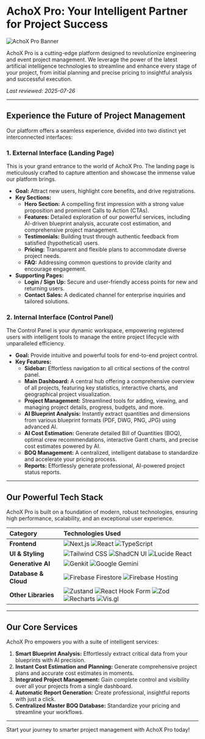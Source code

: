 
# AchoX Pro: Your Intelligent Partner for Project Success

![AchoX Pro Banner](link-to-your-banner-image)

AchoX Pro is a cutting-edge platform designed to revolutionize engineering and event project management. We leverage the power of the latest artificial intelligence technologies to streamline and enhance every stage of your project, from initial planning and precise pricing to insightful analysis and successful execution.

*Last reviewed: 2025-07-26*

--- 

## Experience the Future of Project Management

Our platform offers a seamless experience, divided into two distinct yet interconnected interfaces:

### 1. External Interface (Landing Page)

This is your grand entrance to the world of AchoX Pro. The landing page is meticulously crafted to capture attention and showcase the immense value our platform brings.

*   **Goal:** Attract new users, highlight core benefits, and drive registrations.
*   **Key Sections:**
    *   **Hero Section:** A compelling first impression with a strong value proposition and prominent Calls to Action (CTAs).
    *   **Features:** Detailed exploration of our powerful services, including AI-driven blueprint analysis, accurate cost estimation, and comprehensive project management.
    *   **Testimonials:** Building trust through authentic feedback from satisfied (hypothetical) users.
    *   **Pricing:** Transparent and flexible plans to accommodate diverse project needs.
    *   **FAQ:** Addressing common questions to provide clarity and encourage engagement.
*   **Supporting Pages:**
    *   **Login / Sign Up:** Secure and user-friendly access points for new and returning users.
    *   **Contact Sales:** A dedicated channel for enterprise inquiries and tailored solutions.

### 2. Internal Interface (Control Panel)

The Control Panel is your dynamic workspace, empowering registered users with intelligent tools to manage the entire project lifecycle with unparalleled efficiency.

*   **Goal:** Provide intuitive and powerful tools for end-to-end project control.
*   **Key Features:**
    *   **Sidebar:** Effortless navigation to all critical sections of the control panel.
    *   **Main Dashboard:** A central hub offering a comprehensive overview of all projects, featuring key statistics, interactive charts, and geographical project visualization.
    *   **Project Management:** Streamlined tools for adding, viewing, and managing project details, progress, budgets, and more.
    *   **AI Blueprint Analysis:** Instantly extract quantities and dimensions from various blueprint formats (PDF, DWG, PNG, JPG) using advanced AI.
    *   **AI Cost Estimation:** Generate detailed Bill of Quantities (BOQ), optimal crew recommendations, interactive Gantt charts, and precise cost estimates powered by AI.
    *   **BOQ Management:** A centralized, intelligent database to standardize and accelerate your pricing process.
    *   **Reports:** Effortlessly generate professional, AI-powered project status reports.

---

## Our Powerful Tech Stack

AchoX Pro is built on a foundation of modern, robust technologies, ensuring high performance, scalability, and an exceptional user experience.

| Category         | Technologies Used                                                                                                |
| :--------------- | :--------------------------------------------------------------------------------------------------------------- |
| **Frontend**     | ![Next.js](https://img.shields.io/badge/Next.js-black?style=for-the-badge&logo=next.js&logoColor=white)             ![React](https://img.shields.io/badge/React-20232A?style=for-the-badge&logo=react&logoColor=61DAFB)        ![TypeScript](https://img.shields.io/badge/TypeScript-007ACC?style=for-the-badge&logo=typescript&logoColor=white) |
| **UI & Styling** | ![Tailwind CSS](https://img.shields.io/badge/Tailwind_CSS-38B2AC?style=for-the-badge&logo=tailwind-css&logoColor=white) ![ShadCN UI](https://img.shields.io/badge/ShadCN-000000?style=for-the-badge&logo=shadcn%20ui&logoColor=white) ![Lucide React](https://img.shields.io/badge/Lucide-black?style=for-the-badge&logo=lucide&logoColor=white) |
| **Generative AI**| ![Genkit](https://img.shields.io/badge/Genkit-black?style=for-the-badge&logo=google&logoColor=white)             ![Google Gemini](https://img.shields.io/badge/Google%20Gemini-4285F4?style=for-the-badge&logo=google&logoColor=white) |
| **Database & Cloud**| ![Firebase Firestore](https://img.shields.io/badge/Firebase-FFCA28?style=for-the-badge&logo=firebase&logoColor=black) ![Firebase Hosting](https://img.shields.io/badge/Firebase_Hosting-FFCA28?style=for-the-badge&logo=firebase&logoColor=black) |
| **Other Libraries**| ![Zustand](https://img.shields.io/badge/Zustand-2E8B57?style=for-the-badge&logo=zustand&logoColor=white)           ![React Hook Form](https://img.shields.io/badge/React_Hook_Form-EC5990?style=for-the-badge&logo=reacthookform&logoColor=white) ![Zod](https://img.shields.io/badge/Zod-3E67F3?style=for-the-badge&logo=zod&logoColor=white) ![Recharts](https://img.shields.io/badge/Recharts-1B9A59?style=for-the-badge&logo=recharts&logoColor=white) ![Vis.gl](https://img.shields.io/badge/Vis.gl-black?style=for-the-badge&logo=vis.gl&logoColor=white) |

---

## Our Core Services

AchoX Pro empowers you with a suite of intelligent services:

1.  **Smart Blueprint Analysis:** Effortlessly extract critical data from your blueprints with AI precision.
2.  **Instant Cost Estimation and Planning:** Generate comprehensive project plans and accurate cost estimates in moments.
3.  **Integrated Project Management:** Gain complete control and visibility over all your projects from a single dashboard.
4.  **Automatic Report Generation:** Create professional, insightful reports with just a click.
5.  **Centralized Master BOQ Database:** Standardize your pricing and streamline your workflows.

---

Start your journey to smarter project management with AchoX Pro today!
